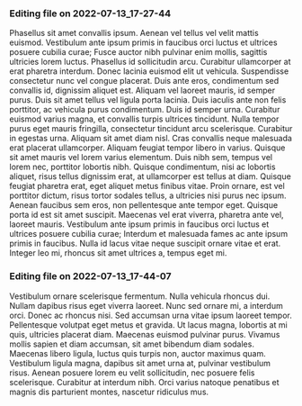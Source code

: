 

### Editing file on 2022-07-13_17-27-44

Phasellus sit amet convallis ipsum. Aenean vel tellus vel velit mattis euismod. Vestibulum ante ipsum primis in faucibus orci luctus et ultrices posuere cubilia curae; Fusce auctor nibh pulvinar enim mollis, sagittis ultricies lorem luctus. Phasellus id sollicitudin arcu. Curabitur ullamcorper at erat pharetra interdum. Donec lacinia euismod elit ut vehicula. Suspendisse consectetur nunc vel congue placerat. Duis ante eros, condimentum sed convallis id, dignissim aliquet est. Aliquam vel laoreet mauris, id semper purus. Duis sit amet tellus vel ligula porta lacinia. Duis iaculis ante non felis porttitor, ac vehicula purus condimentum. Duis id semper urna. Curabitur euismod varius magna, et convallis turpis ultrices tincidunt. Nulla tempor purus eget mauris fringilla, consectetur tincidunt arcu scelerisque. Curabitur in egestas urna.
Aliquam sit amet diam nisl. Cras convallis neque malesuada erat placerat ullamcorper. Aliquam feugiat tempor libero in varius. Quisque sit amet mauris vel lorem varius elementum. Duis nibh sem, tempus vel lorem nec, porttitor lobortis nibh. Quisque condimentum, nisi ac lobortis aliquet, risus tellus dignissim erat, at ullamcorper est tellus at diam. Quisque feugiat pharetra erat, eget aliquet metus finibus vitae. Proin ornare, est vel porttitor dictum, risus tortor sodales tellus, a ultricies nisi purus nec ipsum. Aenean faucibus sem eros, non pellentesque ante tempor eget. Quisque porta id est sit amet suscipit. Maecenas vel erat viverra, pharetra ante vel, laoreet mauris. Vestibulum ante ipsum primis in faucibus orci luctus et ultrices posuere cubilia curae; Interdum et malesuada fames ac ante ipsum primis in faucibus. Nulla id lacus vitae neque suscipit ornare vitae et erat. Integer leo mi, rhoncus sit amet ultrices a, tempus eget mi.




### Editing file on 2022-07-13_17-44-07

Vestibulum ornare scelerisque fermentum. Nulla vehicula rhoncus dui. Nullam dapibus risus eget viverra laoreet. Nunc sed ornare mi, a interdum orci. Donec ac rhoncus nisi. Sed accumsan urna vitae ipsum laoreet tempor. Pellentesque volutpat eget metus et gravida. Ut lacus magna, lobortis at mi quis, ultricies placerat diam. Maecenas euismod pulvinar purus. Vivamus mollis sapien et diam accumsan, sit amet bibendum diam sodales. Maecenas libero ligula, luctus quis turpis non, auctor maximus quam. Vestibulum ligula magna, dapibus sit amet urna at, pulvinar vestibulum risus. Aenean posuere lorem eu velit sollicitudin, nec posuere felis scelerisque. Curabitur at interdum nibh. Orci varius natoque penatibus et magnis dis parturient montes, nascetur ridiculus mus.


